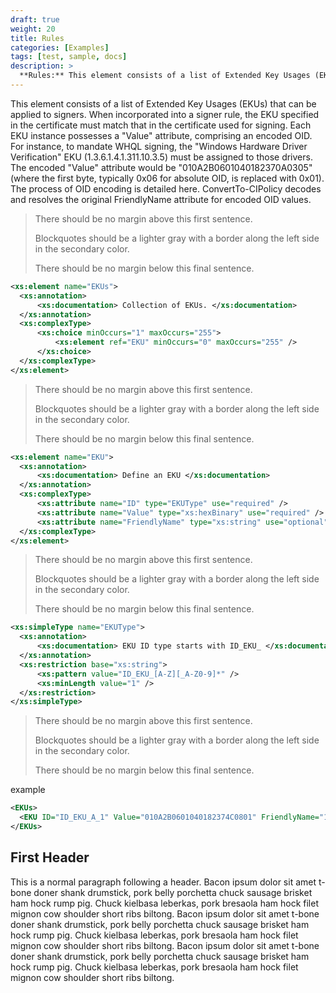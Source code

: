 ```yaml
---
draft: true
weight: 20
title: Rules
categories: [Examples]
tags: [test, sample, docs]
description: >
  **Rules:** This element consists of a list of Extended Key Usages (EKUs) that can be applied to signers.
---
```


This element consists of a list of Extended Key Usages (EKUs) that can be applied to signers. When incorporated into a signer rule, the EKU specified in the certificate must match that in the certificate used for signing. Each EKU instance possesses a "Value" attribute, comprising an encoded OID. For instance, to mandate WHQL signing, the "Windows Hardware Driver Verification" EKU (1.3.6.1.4.1.311.10.3.5) must be assigned to those drivers. The encoded "Value" attribute would be "010A2B0601040182370A0305" (where the first byte, typically 0x06 for absolute OID, is replaced with 0x01). The process of OID encoding is detailed here. ConvertTo-CIPolicy decodes and resolves the original FriendlyName attribute for encoded OID values.


> There should be no margin above this first sentence.
>
> Blockquotes should be a lighter gray with a border along the left side in the secondary color.
>
> There should be no margin below this final sentence.

```xsd
<xs:element name="EKUs">
  <xs:annotation>
      <xs:documentation> Collection of EKUs. </xs:documentation>
  </xs:annotation>
  <xs:complexType>
      <xs:choice minOccurs="1" maxOccurs="255">
          <xs:element ref="EKU" minOccurs="0" maxOccurs="255" />
      </xs:choice>
  </xs:complexType>
</xs:element>
```

> There should be no margin above this first sentence.
>
> Blockquotes should be a lighter gray with a border along the left side in the secondary color.
>
> There should be no margin below this final sentence.

```xsd
<xs:element name="EKU">
  <xs:annotation>
      <xs:documentation> Define an EKU </xs:documentation>
  </xs:annotation>
  <xs:complexType>
      <xs:attribute name="ID" type="EKUType" use="required" />
      <xs:attribute name="Value" type="xs:hexBinary" use="required" />
      <xs:attribute name="FriendlyName" type="xs:string" use="optional" />
  </xs:complexType>
</xs:element>
```
> There should be no margin above this first sentence.
>
> Blockquotes should be a lighter gray with a border along the left side in the secondary color.
>
> There should be no margin below this final sentence.

```xsd
<xs:simpleType name="EKUType">
  <xs:annotation>
      <xs:documentation> EKU ID type starts with ID_EKU_ </xs:documentation>
  </xs:annotation>
  <xs:restriction base="xs:string">
      <xs:pattern value="ID_EKU_[A-Z][_A-Z0-9]*" />
      <xs:minLength value="1" />
  </xs:restriction>
</xs:simpleType>
```

> There should be no margin above this first sentence.
>
> Blockquotes should be a lighter gray with a border along the left side in the secondary color.
>
> There should be no margin below this final sentence.

example
```xml
<EKUs>
  <EKU ID="ID_EKU_A_1" Value="010A2B0601040182374C0801" FriendlyName="1.3.6.1.4.1.311.76.8.1" />
</EKUs>
```









## First Header

This is a normal paragraph following a header. Bacon ipsum dolor sit amet t-bone doner shank drumstick, pork belly porchetta chuck sausage brisket ham hock rump pig. Chuck kielbasa leberkas, pork bresaola ham hock filet mignon cow shoulder short ribs biltong.  Bacon ipsum dolor sit amet t-bone doner shank drumstick, pork belly porchetta chuck sausage brisket ham hock rump pig. Chuck kielbasa leberkas, pork bresaola ham hock filet mignon cow shoulder short ribs biltong.  Bacon ipsum dolor sit amet t-bone doner shank drumstick, pork belly porchetta chuck sausage brisket ham hock rump pig. Chuck kielbasa leberkas, pork bresaola ham hock filet mignon cow shoulder short ribs biltong.